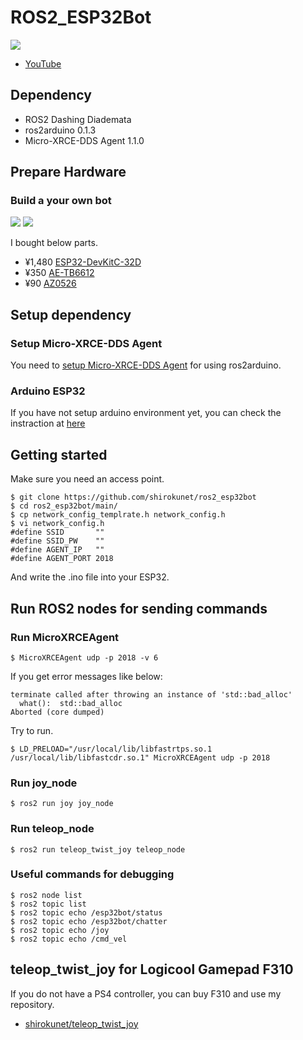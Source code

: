 # ROS2_ESP32Bot

![](https://lh3.googleusercontent.com/x5sKEv_RQhGm5qCC-zDFmF9Mf-7K5WzPjpGSWVuvPcdpRqZMKhRcK4JSG6n6v8DPT4hlyWjmBaCpWVXGSWsfrTU7P2oyu0X9WnevnFgQllUyaeGwhWExFSdQxrCVoln-JorZiDvM0A)
* [YouTube](https://www.youtube.com/watch?v=GBBcU8ohSVk)


## Dependency
- ROS2 Dashing Diademata
- ros2arduino 0.1.3
- Micro-XRCE-DDS Agent 1.1.0


## Prepare Hardware
### Build a your own bot
![](https://lh3.googleusercontent.com/_o8eYCek_wowWPqUyYcPlmgHZn2wdGjSYvckrcphoX2S8vozcttgKcpMYjJiTP1c8CLWG5Jg9PYTrsglpluo8gLecdKokHnP2urr8xbRPvxMWnNKt2HccLtOOUYphPJwwXdrCl_9xA)
![](https://lh3.googleusercontent.com/9dfobosXR7634ZKSsShJRUWD1uWRhtWJeT9GQ9RfxwCcWsK9J1JGwb6dlRg55y0pI-ZnMj4JBSxdQmKjgZJorxQf4oPs5a-GDD7l-d0fWv8GaHBYe6hCg3x1gJmyMPq3uXyvJGptEA)

I bought below parts.
- ¥1,480 [ESP32-DevKitC-32D](http://akizukidenshi.com/catalog/g/gM-13628/)
- ¥350 [AE-TB6612](http://akizukidenshi.com/catalog/g/gK-11219/)
- ¥90 [AZ0526](http://akizukidenshi.com/catalog/g/gP-04303/)


## Setup dependency
### Setup Micro-XRCE-DDS Agent
You need to [setup Micro-XRCE-DDS Agent](https://github.com/ROBOTIS-GIT/ros2arduino#version-specific-dependencies) for using ros2arduino.

### Arduino ESP32
If you have not setup arduino environment yet, you can check the instraction at [here](https://github.com/espressif/arduino-esp32#installation-instructions)


## Getting started
Make sure you need an access point.
```
$ git clone https://github.com/shirokunet/ros2_esp32bot
$ cd ros2_esp32bot/main/
$ cp network_config_templrate.h network_config.h
$ vi network_config.h
#define SSID       ""
#define SSID_PW    ""
#define AGENT_IP   ""
#define AGENT_PORT 2018
```
And write the .ino file into your ESP32.


## Run ROS2 nodes for sending commands
### Run MicroXRCEAgent
```
$ MicroXRCEAgent udp -p 2018 -v 6
```

If you get error messages like below:
```
terminate called after throwing an instance of 'std::bad_alloc'
  what():  std::bad_alloc
Aborted (core dumped)
```

Try to run.
```
$ LD_PRELOAD="/usr/local/lib/libfastrtps.so.1 /usr/local/lib/libfastcdr.so.1" MicroXRCEAgent udp -p 2018
```

### Run joy_node
```
$ ros2 run joy joy_node
```

### Run teleop_node
```
$ ros2 run teleop_twist_joy teleop_node
```

### Useful commands for debugging
```
$ ros2 node list
$ ros2 topic list
$ ros2 topic echo /esp32bot/status
$ ros2 topic echo /esp32bot/chatter
$ ros2 topic echo /joy
$ ros2 topic echo /cmd_vel
```


## teleop_twist_joy for Logicool Gamepad F310
If you do not have a PS4 controller, you can buy F310 and use my repository. 
- [shirokunet/teleop_twist_joy](https://github.com/shirokunet/teleop_twist_joy)
